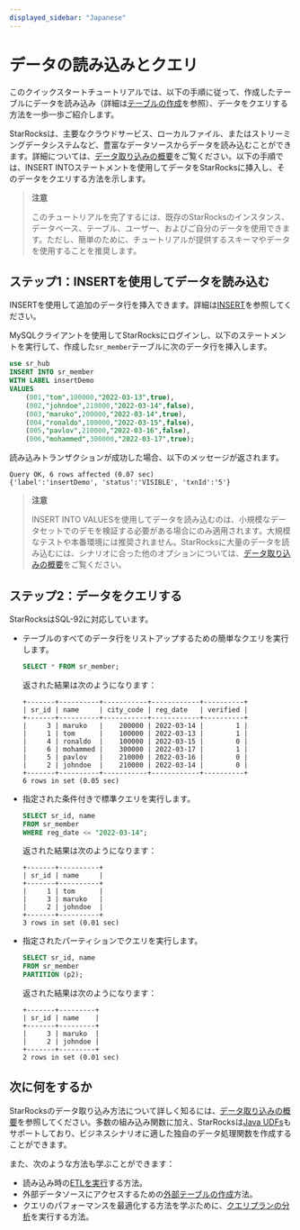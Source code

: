 ```yaml
---
displayed_sidebar: "Japanese"
---
```


# データの読み込みとクエリ

このクイックスタートチュートリアルでは、以下の手順に従って、作成したテーブルにデータを読み込み（詳細は[テーブルの作成](../quick_start/Create_table.md)を参照）、データをクエリする方法を一歩一歩ご紹介します。

StarRocksは、主要なクラウドサービス、ローカルファイル、またはストリーミングデータシステムなど、豊富なデータソースからデータを読み込むことができます。詳細については、[データ取り込みの概要](../loading/Loading_intro.md)をご覧ください。以下の手順では、INSERT INTOステートメントを使用してデータをStarRocksに挿入し、そのデータをクエリする方法を示します。

> **注意**
>
> このチュートリアルを完了するには、既存のStarRocksのインスタンス、データベース、テーブル、ユーザー、およびご自分のデータを使用できます。ただし、簡単のために、チュートリアルが提供するスキーマやデータを使用することを推奨します。

## ステップ1：INSERTを使用してデータを読み込む

INSERTを使用して追加のデータ行を挿入できます。詳細は[INSERT](../sql-reference/sql-statements/data-manipulation/INSERT.md)を参照してください。

MySQLクライアントを使用してStarRocksにログインし、以下のステートメントを実行して、作成した`sr_member`テーブルに次のデータ行を挿入します。

```SQL
use sr_hub
INSERT INTO sr_member
WITH LABEL insertDemo
VALUES
    (001,"tom",100000,"2022-03-13",true),
    (002,"johndoe",210000,"2022-03-14",false),
    (003,"maruko",200000,"2022-03-14",true),
    (004,"ronaldo",100000,"2022-03-15",false),
    (005,"pavlov",210000,"2022-03-16",false),
    (006,"mohammed",300000,"2022-03-17",true);
```

読み込みトランザクションが成功した場合、以下のメッセージが返されます。

```Plain
Query OK, 6 rows affected (0.07 sec)
{'label':'insertDemo', 'status':'VISIBLE', 'txnId':'5'}
```

> **注意**
>
> INSERT INTO VALUESを使用してデータを読み込むのは、小規模なデータセットでのデモを検証する必要がある場合にのみ適用されます。大規模なテストや本番環境には推奨されません。StarRocksに大量のデータを読み込むには、シナリオに合った他のオプションについては、[データ取り込みの概要](../loading/Loading_intro.md)をご覧ください。

## ステップ2：データをクエリする

StarRocksはSQL-92に対応しています。

- テーブルのすべてのデータ行をリストアップするための簡単なクエリを実行します。

  ```SQL
  SELECT * FROM sr_member;
  ```

  返された結果は次のようになります：

  ```Plain
  +-------+----------+-----------+------------+----------+
  | sr_id | name     | city_code | reg_date   | verified |
  +-------+----------+-----------+------------+----------+
  |     3 | maruko   |    200000 | 2022-03-14 |        1 |
  |     1 | tom      |    100000 | 2022-03-13 |        1 |
  |     4 | ronaldo  |    100000 | 2022-03-15 |        0 |
  |     6 | mohammed |    300000 | 2022-03-17 |        1 |
  |     5 | pavlov   |    210000 | 2022-03-16 |        0 |
  |     2 | johndoe  |    210000 | 2022-03-14 |        0 |
  +-------+----------+-----------+------------+----------+
  6 rows in set (0.05 sec)
  ```

- 指定された条件付きで標準クエリを実行します。

  ```SQL
  SELECT sr_id, name 
  FROM sr_member
  WHERE reg_date <= "2022-03-14";
  ```

  返された結果は次のようになります：

  ```Plain
  +-------+----------+
  | sr_id | name     |
  +-------+----------+
  |     1 | tom      |
  |     3 | maruko   |
  |     2 | johndoe  |
  +-------+----------+
  3 rows in set (0.01 sec)
  ```

- 指定されたパーティションでクエリを実行します。

  ```SQL
  SELECT sr_id, name 
  FROM sr_member 
  PARTITION (p2);
  ```

  返された結果は次のようになります：

  ```Plain
  +-------+---------+
  | sr_id | name    |
  +-------+---------+
  |     3 | maruko  |
  |     2 | johndoe |
  +-------+---------+
  2 rows in set (0.01 sec)
  ```

## 次に何をするか

StarRocksのデータ取り込み方法について詳しく知るには、[データ取り込みの概要](../loading/Loading_intro.md)を参照してください。多数の組み込み関数に加え、StarRocksは[Java UDFs](../sql-reference/sql-functions/JAVA_UDF.md)もサポートしており、ビジネスシナリオに適した独自のデータ処理関数を作成することができます。

また、次のような方法も学ぶことができます：

- 読み込み時の[ETLを実行](../loading/Etl_in_loading.md)する方法。
- 外部データソースにアクセスするための[外部テーブルの作成](../data_source/External_table.md)方法。
- クエリのパフォーマンスを最適化する方法を学ぶために、[クエリプランの分析](../administration/Query_planning.md)を実行する方法。